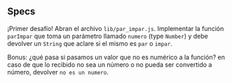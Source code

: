 ## Specs

¡Primer desafío! Abran el archivo `lib/par_impar.js`. Implementar la función `parImpar` que toma un parámetro llamado `numero` (type `Number`) y debe devolver un `String` que aclare si el mismo es `par` o `impar`.

Bonus: ¿qué pasa si pasamos un valor que no es numérico a la función? en caso de que lo recibido no sea un número o no pueda ser convertido a número, devolver `no es un numero`.